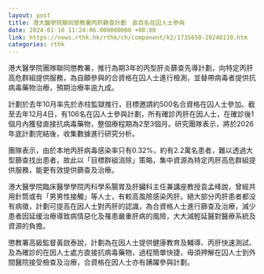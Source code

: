 ```yaml
---
layout: post
title: 港大醫學院聯同懲教署丙肝篩查計劃　逾百名在囚人士參與
date: 2024-01-10 11:24:06.000000000 +08:00
link: https://news.rthk.hk/rthk/ch/component/k2/1735650-20240110.htm
categories: rthk
---
```


港大醫學院團隊聯同懲教署，推行為期3年的丙型肝炎篩查先導計劃，向特定丙肝高危群組提供服務，為自願參與的合資格在囚人士進行檢測，並替帶病毒者提供抗病毒藥物治療，預期治療率逾九成。

計劃於去年10月率先於赤柱監獄推行，目標邀請約500名合資格在囚人士參加。截至去年12月4日，有106名在囚人士參與計劃，所有確診丙肝在因人士，在確診後1個月內獲發直接抗病毒藥物，整個療程期為2至3個月。研究團隊表示，將於2026年底計劃完結後，收集數據進行研究分析。

團隊表示，由於本地丙肝病毒感染率只有0.32%，約有2.2萬名患者，難以透過大型篩查找出患者，故此以「目標群組消除」策略，集中資源為特定丙肝高危群組提供服務，能更有效提供篩查及治療。

港大醫學院臨床醫學學院丙科學系腸胃及肝臟科主任兼講座教授袁孟峰說，曾經共用針筒或有「男男性接觸」等人士，有較高風險感染丙肝。絕大部分丙肝患者都没有病徵，計劃可提高在因人士對丙肝的認識，為合資格人士進行篩查及治療，減少患者因延缓治療導致病情惡化及罹患嚴重肝病的風險，大大減輕延醫對醫療系統及資源的負擔。

懲教署高級監督黃啟泰說，計劃為在因人士提供健康教育及輔導、丙肝快速測試、及為確診的在因人士處方直接抗病毒藥物，過程簡單快捷，毋須押解在囚人士到外間醫院接受檢查及治療，合資格在因人士亦有踴躍參與計劃。
